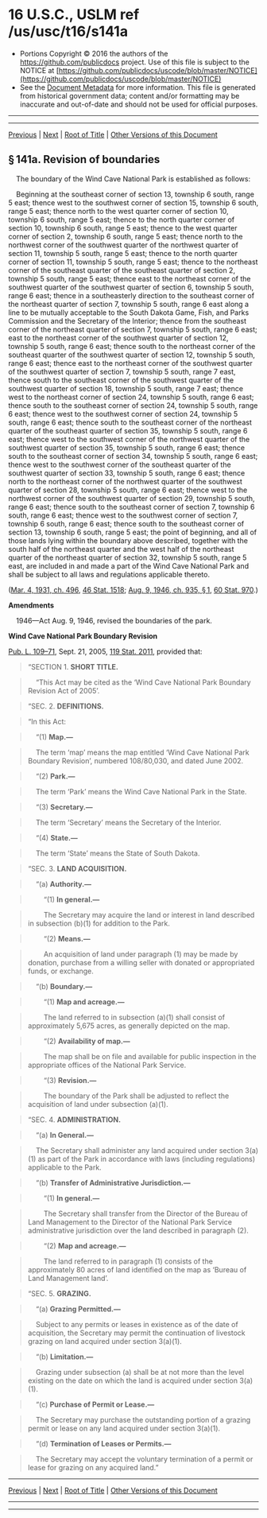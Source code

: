 ---
---

# 16 U.S.C., USLM ref /us/usc/t16/s141a

* Portions Copyright © 2016 the authors of the https://github.com/publicdocs project.
  Use of this file is subject to the NOTICE at [https://github.com/publicdocs/uscode/blob/master/NOTICE](https://github.com/publicdocs/uscode/blob/master/NOTICE)
* See the [Document Metadata](././../../../../..//README.md) for more information.
  This file is generated from historical government data; content and/or formatting may be inaccurate and out-of-date and should not be used for official purposes.

----------
----------

[Previous](./../../../../..//us/usc/t16/ch1/schXV/m__us_usc_t16_s141.md) | [Next](./../../../../..//us/usc/t16/ch1/schXV/m__us_usc_t16_s141b.md) | [Root of Title](./../../../../../) | [Other Versions of this Document](https://publicdocs.github.io/go/links?ns=uslm&ref=%2Fus%2Fusc%2Ft16%2Fs141a)

## § 141a. Revision of boundaries

    The boundary of the Wind Cave National Park is established as follows:

    Beginning at the southeast corner of section 13, township 6 south, range 5 east; thence west to the southwest corner of section 15, township 6 south, range 5 east; thence north to the west quarter corner of section 10, township 6 south, range 5 east; thence to the north quarter corner of section 10, township 6 south, range 5 east; thence to the west quarter corner of section 2, township 6 south, range 5 east; thence north to the northwest corner of the southwest quarter of the northwest quarter of section 11, township 5 south, range 5 east; thence to the north quarter corner of section 11, township 5 south, range 5 east; thence to the northeast corner of the southeast quarter of the southeast quarter of section 2, township 5 south, range 5 east; thence east to the northeast corner of the southwest quarter of the southwest quarter of section 6, township 5 south, range 6 east; thence in a southeasterly direction to the southeast corner of the northeast quarter of section 7, township 5 south, range 6 east along a line to be mutually acceptable to the South Dakota Game, Fish, and Parks Commission and the Secretary of the Interior; thence from the southeast corner of the northeast quarter of section 7, township 5 south, range 6 east; east to the northeast corner of the southwest quarter of section 12, township 5 south, range 6 east; thence south to the northeast corner of the southeast quarter of the southwest quarter of section 12, township 5 south, range 6 east; thence east to the northeast corner of the southwest quarter of the southwest quarter of section 7, township 5 south, range 7 east, thence south to the southeast corner of the southwest quarter of the southwest quarter of section 18, township 5 south, range 7 east; thence west to the northeast corner of section 24, township 5 south, range 6 east; thence south to the southeast corner of section 24, township 5 south, range 6 east; thence west to the southwest corner of section 24, township 5 south, range 6 east; thence south to the southeast corner of the northeast quarter of the southeast quarter of section 35, township 5 south, range 6 east; thence west to the southwest corner of the northwest quarter of the southwest quarter of section 35, township 5 south, range 6 east; thence south to the southeast corner of section 34, township 5 south, range 6 east; thence west to the southwest corner of the southeast quarter of the southwest quarter of section 33, township 5 south, range 6 east; thence north to the northeast corner of the northwest quarter of the southwest quarter of section 28, township 5 south, range 6 east; thence west to the northwest corner of the southwest quarter of section 29, township 5 south, range 6 east; thence south to the southeast corner of section 7, township 6 south, range 6 east; thence west to the southwest corner of section 7, township 6 south, range 6 east; thence south to the southeast corner of section 13, township 6 south, range 5 east; the point of beginning, and all of those lands lying within the boundary above described, together with the south half of the northeast quarter and the west half of the northeast quarter of the northeast quarter of section 32, township 5 south, range 5 east, are included in and made a part of the Wind Cave National Park and shall be subject to all laws and regulations applicable thereto.

([Mar. 4, 1931, ch. 496][/us/act/1931-03-04/ch496], [46 Stat. 1518][/us/stat/46/1518]; [Aug. 9, 1946, ch. 935, § 1][/us/act/1946-08-09/ch935/s1], [60 Stat. 970][/us/stat/60/970].)

 __Amendments__ 

    1946—Act Aug. 9, 1946, revised the boundaries of the park.

 __Wind Cave National Park Boundary Revision__ 

[Pub. L. 109–71][/us/pl/109/71], Sept. 21, 2005, [119 Stat. 2011][/us/stat/119/2011], provided that:

> “SECTION 1. __SHORT TITLE.__ 

>     “This Act may be cited as the ‘Wind Cave National Park Boundary Revision Act of 2005’.

> “SEC. 2. __DEFINITIONS.__ 

> “In this Act:

>     “(1) __Map.—__ 

>     The term ‘map’ means the map entitled ‘Wind Cave National Park Boundary Revision’, numbered 108/80,030, and dated June 2002.

>     “(2) __Park.—__ 

>     The term ‘Park’ means the Wind Cave National Park in the State.

>     “(3) __Secretary.—__ 

>     The term ‘Secretary’ means the Secretary of the Interior.

>     “(4) __State.—__ 

>     The term ‘State’ means the State of South Dakota.

> “SEC. 3. __LAND ACQUISITION.__ 

>     “(a) __Authority.—__ 

>         “(1) __In general.—__ 

>         The Secretary may acquire the land or interest in land described in subsection (b)(1) for addition to the Park.

>         “(2) __Means.—__ 

>         An acquisition of land under paragraph (1) may be made by donation, purchase from a willing seller with donated or appropriated funds, or exchange.

>     “(b) __Boundary.—__ 

>         “(1) __Map and acreage.—__ 

>         The land referred to in subsection (a)(1) shall consist of approximately 5,675 acres, as generally depicted on the map.

>         “(2) __Availability of map.—__ 

>         The map shall be on file and available for public inspection in the appropriate offices of the National Park Service.

>         “(3) __Revision.—__ 

>         The boundary of the Park shall be adjusted to reflect the acquisition of land under subsection (a)(1).

> “SEC. 4. __ADMINISTRATION.__ 

>     “(a) __In General.—__ 

>     The Secretary shall administer any land acquired under section 3(a)(1) as part of the Park in accordance with laws (including regulations) applicable to the Park.

>     “(b) __Transfer of Administrative Jurisdiction.—__ 

>         “(1) __In general.—__ 

>         The Secretary shall transfer from the Director of the Bureau of Land Management to the Director of the National Park Service administrative jurisdiction over the land described in paragraph (2).

>         “(2) __Map and acreage.—__ 

>         The land referred to in paragraph (1) consists of the approximately 80 acres of land identified on the map as ‘Bureau of Land Management land’.

> “SEC. 5. __GRAZING.__ 

>     “(a) __Grazing Permitted.—__ 

>     Subject to any permits or leases in existence as of the date of acquisition, the Secretary may permit the continuation of livestock grazing on land acquired under section 3(a)(1).

>     “(b) __Limitation.—__ 

>     Grazing under subsection (a) shall be at not more than the level existing on the date on which the land is acquired under section 3(a)(1).

>     “(c) __Purchase of Permit or Lease.—__ 

>     The Secretary may purchase the outstanding portion of a grazing permit or lease on any land acquired under section 3(a)(1).

>     “(d) __Termination of Leases or Permits.—__ 

>     The Secretary may accept the voluntary termination of a permit or lease for grazing on any acquired land.”

----------

[Previous](./../../../../..//us/usc/t16/ch1/schXV/m__us_usc_t16_s141.md) | [Next](./../../../../..//us/usc/t16/ch1/schXV/m__us_usc_t16_s141b.md) | [Root of Title](./../../../../../) | [Other Versions of this Document](https://publicdocs.github.io/go/links?ns=uslm&ref=%2Fus%2Fusc%2Ft16%2Fs141a)

----------
----------

[/us/act/1931-03-04/ch496]: https://publicdocs.github.io/go/links?ns=uslm&ref=%2Fus%2Fact%2F1931-03-04%2Fch496
[/us/stat/46/1518]: https://publicdocs.github.io/go/links?ns=uslm&ref=%2Fus%2Fstat%2F46%2F1518
[/us/act/1946-08-09/ch935/s1]: https://publicdocs.github.io/go/links?ns=uslm&ref=%2Fus%2Fact%2F1946-08-09%2Fch935%2Fs1
[/us/stat/60/970]: https://publicdocs.github.io/go/links?ns=uslm&ref=%2Fus%2Fstat%2F60%2F970
[/us/pl/109/71]: https://publicdocs.github.io/go/links?ns=uslm&ref=%2Fus%2Fpl%2F109%2F71
[/us/stat/119/2011]: https://publicdocs.github.io/go/links?ns=uslm&ref=%2Fus%2Fstat%2F119%2F2011


